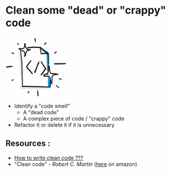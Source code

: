 # Clean some "dead" or "crappy" code
![Clean code](images/clean_code.png)  
* Identify a "code smell"
    * A "dead code"
    * A complex piece of code / "crappy" code
* Refactor it or delete it if it is unnecessary

## Resources :  
* [How to write clean code ???](https://www.butterfly.com.au/blog/website-development/clean-high-quality-code-a-guide-on-how-to-become-a-better-programmer)
* "Clean code" - *Robert C. Martin* ([here](https://www.amazon.fr/Clean-Code-Handbook-Software-Craftsmanship/dp/0132350882/ref=sr_1_1?ie=UTF8&qid=1509989642&sr=8-1&keywords=clean+code) on amazon)